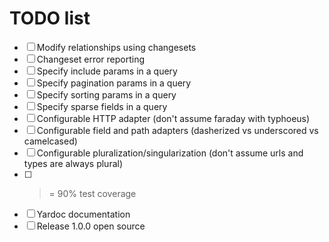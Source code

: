 # TODO list

* [ ] Modify relationships using changesets
* [ ] Changeset error reporting
* [ ] Specify include params in a query
* [ ] Specify pagination params in a query
* [ ] Specify sorting params in a query
* [ ] Specify sparse fields in a query
* [ ] Configurable HTTP adapter (don't assume faraday with typhoeus)
* [ ] Configurable field and path adapters (dasherized vs underscored vs camelcased)
* [ ] Configurable pluralization/singularization (don't assume urls and types are always plural)
* [ ] >= 90% test coverage
* [ ] Yardoc documentation
* [ ] Release 1.0.0 open source
